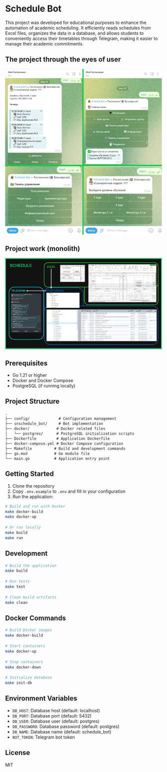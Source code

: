 # Schedule Bot

This project was developed for educational purposes to enhance the automation of academic scheduling. It efficiently reads schedules from Excel files, organizes the data in a database, and allows students to conveniently access their timetables through Telegram, making it easier to manage their academic commitments.

## **The project through the eyes of user**

![1746903550460](image/README/1746903550460.png)

## Project work (monolith)

![1746906862703](image/README/1746906862703.png)

## Prerequisites

- Go 1.21 or higher
- Docker and Docker Compose
- PostgreSQL (if running locally)

## Project Structure

```
.
├── config/             # Configuration management
├── snschedule_bot/     # Bot implementation
├── docker/            # Docker related files
│   └── postgres/      # PostgreSQL initialization scripts
├── Dockerfile         # Application Dockerfile
├── docker-compose.yml # Docker Compose configuration
├── Makefile          # Build and development commands
├── go.mod            # Go module file
└── main.go           # Application entry point
```

## Getting Started

1. Clone the repository
2. Copy `.env.example` to `.env` and fill in your configuration
3. Run the application:

```bash
# Build and run with Docker
make docker-build
make docker-up

# Or run locally
make build
make run
```

## Development

```bash
# Build the application
make build

# Run tests
make test

# Clean build artifacts
make clean
```

## Docker Commands

```bash
# Build Docker images
make docker-build

# Start containers
make docker-up

# Stop containers
make docker-down

# Initialize database
make init-db
```

## Environment Variables

- `DB_HOST`: Database host (default: localhost)
- `DB_PORT`: Database port (default: 5432)
- `DB_USER`: Database user (default: postgres)
- `DB_PASSWORD`: Database password (default: postgres)
- `DB_NAME`: Database name (default: schedule_bot)
- `BOT_TOKEN`: Telegram bot token

## License

MIT
